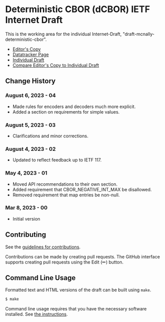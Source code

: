 # Deterministic CBOR (dCBOR) IETF Internet Draft

This is the working area for the individual Internet-Draft, "draft-mcnally-deterministic-cbor".

* [Editor's Copy](https://blockchaincommons.github.io/WIPs-IETF-draft-deterministic-cbor/draft-mcnally-deterministic-cbor.html)
* [Datatracker Page](https://datatracker.ietf.org/doc/draft-mcnally-deterministic-cbor)
* [Individual Draft](https://datatracker.ietf.org/doc/html/draft-mcnally-deterministic-cbor)
* [Compare Editor's Copy to Individual Draft](https://BlockchainCommons.github.io/WIPs-IETF-draft-dcbor/#go.draft-mcnally-deterministic-cbor.diff)

## Change History

### August 6, 2023 - 04

* Made rules for encoders and decoders much more explicit.
* Added a section on requirements for simple values.

### August 5, 2023 - 03

* Clarifications and minor corrections.

### August 4, 2023 - 02

* Updated to reflect feedback up to IETF 117.

### May 4, 2023 - 01

* Moved API recommendations to their own section.
* Added requirement that CBOR_NEGATIVE_INT_MAX be disallowed.
* Removed requirement that map entries be non-null.

### Mar 8, 2023 - 00

* Initial version

## Contributing

See the
[guidelines for contributions](https://github.com/BlockchainCommons/WIPs-IETF-draft-deterministic-cbor/blob/master/CONTRIBUTING.md).

Contributions can be made by creating pull requests.
The GitHub interface supports creating pull requests using the Edit (✏) button.


## Command Line Usage

Formatted text and HTML versions of the draft can be built using `make`.

```sh
$ make
```

Command line usage requires that you have the necessary software installed.  See
[the instructions](https://github.com/martinthomson/i-d-template/blob/main/doc/SETUP.md).
